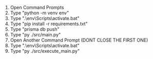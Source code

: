 1. Open Command Prompts
2. Type "python -m venv env"
3. Type ".\env\Scripts\activate.bat"
4. Type "pip install -r requirements.txt"
5. Type "prisma db push"
6. Type "py ./src/main.py"
7. Open Another Command Prompt (DONT CLOSE THE FIRST ONE)
8. Type ".\env\Scripts\activate.bat"
9. Type "py ./src/execute_main.py"
